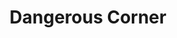 ---
title: Dangerous Corner
year: 1935
opening_date: 1935-03-12
closing_date:
layout: productions
image:
image_caption:
image_credit:
playbill: 
category: 
details:
  Theatre: Theatre Jacksonville
  Venue: Little Theatre
cast:
  Olwen Peel: Dore' Beauchamp-Nobbs
  Freda Chatfield: Madeleine Ingalls
  Betty Whitehouse: Marion Hendry
  Maud Mockridge: Mildred McDougal
  Robert Chatfield: Virgil Perry
  Gordon Whitehouse: Will Shapiro
  Charles Stanton: William DeHoff
crew:
  Director: Gertrude F. Jacobi
---